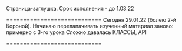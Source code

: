 Страница-заглушка.
Срок исполнения - до 1.03.22 

============================
Сегодня 29.01.22 (болею 2-й Короной).
Начинаю перелапачивать изученный материал заново:
примерно с 3-го урока
Сложно давалась КЛАССЫ, API

============================
